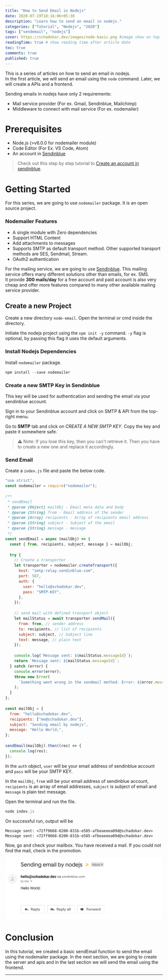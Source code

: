```yaml
---
title: "How to Send Email in Nodejs"
date: 2020-07-19T18:16:06+05:30
description: "Learn how to send an email in nodejs."
categories: ["Tutorial", "Nodejs", "2020"]
tags: ["sendemail", "nodejs"]
cover: https://schadokar.dev/images/node-basic.png #image show on top
readingTime: true # show reading time after article date
toc: true
comments: true
published: true
---
```


This is a series of articles on how to send an email in nodejs.  
In the first article, we will send an email using the `node` command. Later, we will create a APIs and a frontend.

Sending emails in nodejs have only 2 requirements:

- Mail service provider (For ex. Gmail, Sendinblue, Mailchimp)
- Middleware to connect with mail service (For ex. nodemailer)

# Prerequisites

- Node.js (>v6.0.0 for nodemailer module)
- Code Editor (For Ex. VS Code, Atom)
- An account in [Sendinblue](https://www.sendinblue.com/?tap_a=30591-fb13f0&tap_s=956728-d372bc)

> Check out this step by step tutorial to [Create an account in sendinblue](https://schadokar.dev/to-the-point/create-an-account-in-sendinblue/).

# Getting Started

For this series, we are going to use `nodemailer` package. It is an open source project.

### Nodemailer Features

- A single module with Zero dependencies
- Support HTML Content
- Add attachments to messages
- Supports SMTP as default transport method. Other supported transport methods are SES, Sendmail, Stream.
- OAuth2 authentication

For the mailing service, we are going to use [Sendinblue](https://www.sendinblue.com/?tap_a=30591-fb13f0&tap_s=956728-d372bc).
This mailing service offers many different solutions other than emails, for ex. SMS.  
It provide **300 mails/day** for a free account and paid account is also very cheap and offer more features compared to many other available mailing service provider.

## Create a new Project

Create a new directory `node-email`.
Open the terminal or cmd inside the directory.

Initiate the nodejs project using the `npm init -y` command. `-y` flag is optional, by passing this flag it uses the default arguments.

### Install Nodejs Dependencies

Install `nodemailer` package.

```js
npm install --save nodemailer
```

### Create a new SMTP Key in Sendinblue

This key will be used for authentication and sending the email via your sendinblue account.

Sign in to your Sendinblue account and click on SMTP & API from the top-right menu.

Go to **SMTP** tab and click on _CREATE A NEW SMTP KEY_.
Copy the key and paste it somewhere safe.

> ⚠️ Note: If you lose this key, then you can't retrieve it. Then you have to create a new one and replace it accordingly.

### Send Email

Create a `index.js` file and paste the below code.

```js
"use strict";
const nodemailer = require("nodemailer");

/**
 * sendEmail
 * @param {Object} mailObj - Email meta data and body
 * @param {String} from - Email address of the sender
 * @param {Array} recipients - Array of recipients email address
 * @param {String} subject - Subject of the email
 * @param {String} message - message
 */
const sendEmail = async (mailObj) => {
  const { from, recipients, subject, message } = mailObj;

  try {
    // Create a transporter
    let transporter = nodemailer.createTransport({
      host: "smtp-relay.sendinblue.com",
      port: 587,
      auth: {
        user: "hello@schadokar.dev",
        pass: "SMTP-KEY",
      },
    });

    // send mail with defined transport object
    let mailStatus = await transporter.sendMail({
      from: from, // sender address
      to: recipients, // list of recipients
      subject: subject, // Subject line
      text: message, // plain text
    });

    console.log(`Message sent: ${mailStatus.messageId}`);
    return `Message sent: ${mailStatus.messageId}`;
  } catch (error) {
    console.error(error);
    throw new Error(
      `Something went wrong in the sendmail method. Error: ${error.message}`
    );
  }
};

const mailObj = {
  from: "hello@schadokar.dev",
  recipients: ["me@schadokar.dev"],
  subject: "Sending email by nodejs",
  message: "Hello World;",
};

sendEmail(mailObj).then((res) => {
  console.log(res);
});
```

In the `auth` object, `user` will be your email address of sendinblue account and `pass` will be your SMTP KEY.

In the `mailObj`, `from` will be your email address of sendinblue account, `recipients` is an array of email addresses, `subject` is subject of email and `message` is plain text message.

Open the terminal and run the file.

```js
node index.js
```

On successful run, output will be

```
Message sent: <72ff9668-8200-831b-e585-afbeaeeea09d@schadokar.dev>
Message sent: <72ff9668-8200-831b-e585-afbeaeeea09d@schadokar.dev>
```

Now, go and check your mailbox. You have received a mail. If you could not find the mail, check in the promotion.

![sendemail](./images/sendemail.PNG)

# Conclusion

In this tutorial, we created a basic sendEmail function to send the email using the nodemailer package. In the next section, we are going to create the server and apis and in the last section we will send the email using the frontend.

---
